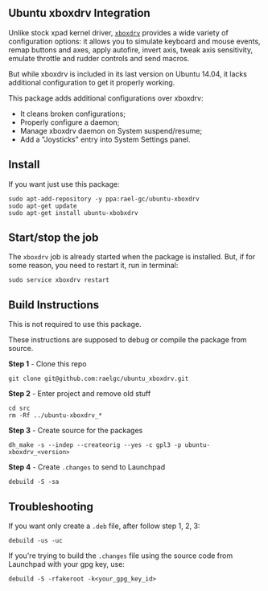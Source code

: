 Ubuntu xboxdrv Integration
----------------------------

Unlike stock xpad kernel driver, [`xboxdrv`](http://pingus.seul.org/~grumbel/xboxdrv/) provides a wide variety of configuration options: it allows you to simulate keyboard and mouse events, remap buttons and axes, apply autofire, invert axis, tweak axis sensitivity, emulate throttle and rudder controls and send macros.

But while xboxdrv is included in its last version on Ubuntu 14.04, it lacks additional configuration to get it properly working.

This package adds additional configurations over xboxdrv:

- It cleans broken configurations;
- Properly configure a daemon;
- Manage xboxdrv daemon on System suspend/resume;
- Add a "Joysticks" entry into System Settings panel.


## Install

If you want just use this package:

```term
sudo apt-add-repository -y ppa:rael-gc/ubuntu-xboxdrv
sudo apt-get update
sudo apt-get install ubuntu-xbobxdrv
```

## Start/stop the job

The `xboxdrv` job is already started when the package is installed. But, if for some reason, you need to restart it, run in terminal:

```term
sudo service xboxdrv restart
```

## Build Instructions

This is not required to use this package.

These instructions are supposed to debug or compile the package from source.

**Step 1** - Clone this repo

```term
git clone git@github.com:raelgc/ubuntu_xboxdrv.git
```

**Step 2** - Enter project and remove old stuff

```term
cd src
rm -Rf ../ubuntu-xboxdrv_*
```
**Step 3** - Create source for the packages

```term
dh_make -s --indep --createorig --yes -c gpl3 -p ubuntu-xboxdrv_<version>
```

**Step 4** - Create `.changes` to send to Launchpad

```term
debuild -S -sa
```

## Troubleshooting

If you want only create a `.deb` file, after follow step 1, 2, 3:

```term
debuild -us -uc
```

If you're trying to build the `.changes` file using the source code from Launchpad with your gpg key, use:

```term
debuild -S -rfakeroot -k<your_gpg_key_id>
```
